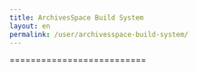 ```yaml
---
title: ArchivesSpace Build System 
layout: en
permalink: /user/archivesspace-build-system/ 
---
```

==========================

